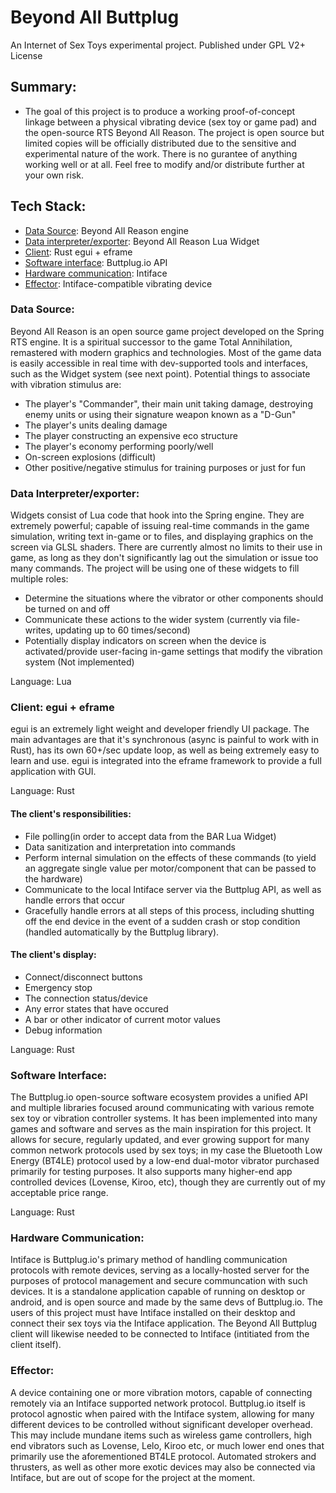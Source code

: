 # Beyond All Buttplug
An Internet of Sex Toys experimental project.
Published under GPL V2+ License

## Summary:
- The goal of this project is to produce a working proof-of-concept linkage between a physical vibrating device (sex toy or game pad) and the open-source RTS Beyond All Reason. The project is open source but limited copies will be officially distributed due to the sensitive and experimental nature of the work. There is no gurantee of anything working well or at all. Feel free to modify and/or distribute further at your own risk.


## Tech Stack:
- [Data Source](#data-source): Beyond All Reason engine
- [Data interpreter/exporter](#data-interpreterexporter): Beyond All Reason Lua Widget
- [Client](#client-egui--eframe): Rust egui + eframe
- [Software interface](#software-interface): Buttplug.io API
- [Hardware communication](#hardware-communication): Intiface
- [Effector](#effector): Intiface-compatible vibrating device

### Data Source:
Beyond All Reason is an open source game project developed on the Spring RTS engine. It is a spiritual successor to the game Total Annihilation, remastered with modern graphics and technologies. Most of the game data is easily accessible in real time with dev-supported tools and interfaces, such as the Widget system (see next point). Potential things to associate with vibration stimulus are:
- The player's "Commander", their main unit taking damage, destroying enemy units or using their signature weapon known as a "D-Gun"
- The player's units dealing damage
- The player constructing an expensive eco structure
- The player's economy performing poorly/well
- On-screen explosions (difficult)
- Other positive/negative stimulus for training purposes or just for fun

### Data Interpreter/exporter:
Widgets consist of Lua code that hook into the Spring engine. They are extremely powerful; capable of issuing real-time commands in the game simulation, writing text in-game or to files, and displaying graphics on the screen via GLSL shaders. There are currently almost no limits to their use in game, as long as they don't significantly lag out the simulation or issue too many commands. The project will be using one of these widgets to fill multiple roles:
- Determine the situations where the vibrator or other components should be turned on and off
- Communicate these actions to the wider system (currently via file-writes, updating up to 60 times/second)
- Potentially display indicators on screen when the device is activated/provide user-facing in-game settings that modify the vibration system (Not implemented)

Language: Lua

### Client: egui + eframe
egui is an extremely light weight and developer friendly UI package. The main advantages are that it's synchronous (async is painful to work with in Rust), has its own 60+/sec update loop, as well as being extremely easy to learn and use. egui is integrated into the eframe framework to provide a full application with GUI.

Language: Rust

#### The client's responsibilities: 
- File polling(in order to accept data from the BAR Lua Widget)
- Data sanitization and interpretation into commands
- Perform internal simulation on the effects of these commands (to yield an aggregate single value per motor/component that can be passed to the hardware)
- Communicate to the local Intiface server via the Buttplug API, as well as handle errors that occur
- Gracefully handle errors at all steps of this process, including shutting off the end device in the event of a sudden crash or stop condition (handled automatically by the Buttplug library).
#### The client's display:
- Connect/disconnect buttons
- Emergency stop
- The connection status/device
- Any error states that have occured
- A bar or other indicator of current motor values
- Debug information

Language: Rust

### Software Interface:

The Buttplug.io open-source software ecosystem provides a unified API and multiple libraries focused around communicating with various remote sex toy or vibration controller systems. It has been implemented into many games and software and serves as the main inspiration for this project. It allows for secure, regularly updated, and ever growing support for many common network protocols used by sex toys; in my case the Bluetooth Low Energy (BT4LE) protocol used by a low-end dual-motor vibrator purchased primarily for testing purposes. It also supports many higher-end app controlled devices (Lovense, Kiroo, etc), though they are currently out of my acceptable price range.

Language: Rust

### Hardware Communication:

Intiface is Buttplug.io's primary method of handling communication protocols with remote devices, serving as a locally-hosted server for the purposes of protocol management and secure communcation with such devices. It is a standalone application capable of running on desktop or android, and is open source and made by the same devs of Buttplug.io. The users of this project must have Intiface installed on their desktop and connect their sex toys via the Intiface application. The Beyond All Buttplug client will likewise needed to be connected to Intiface (intitiated from the client itself).

### Effector:

A device containing one or more vibration motors, capable of connecting remotely via an Intiface supported network protocol. Buttplug.io itself is protocol agnostic when paired with the Intiface system, allowing for many different devices to be controlled without significant developer overhead. This may include mundane items such as wireless game controllers, high end vibrators such as Lovense, Lelo, Kiroo etc, or much lower end ones that primarily use the aforementioned BT4LE protocol. Automated strokers and thrusters, as well as other more exotic devices may also be connected via Intiface, but are out of scope for the project at the moment.
